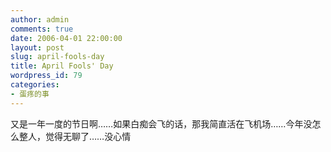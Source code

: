 ```yaml
---
author: admin
comments: true
date: 2006-04-01 22:00:00
layout: post
slug: april-fools-day
title: April Fools' Day
wordpress_id: 79
categories:
- 蛋疼的事
---
```


又是一年一度的节日啊……如果白痴会飞的话，那我简直活在飞机场……今年没怎么整人，觉得无聊了……没心情
